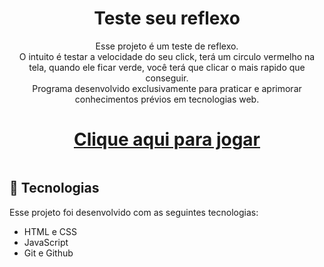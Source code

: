 <h1 align="center"> Teste seu reflexo</h1>

<p align="center">
Esse projeto é um teste de reflexo.<br>
O intuito é testar a velocidade do seu click, terá um circulo vermelho na tela, quando ele ficar verde, você terá que clicar o mais rapido que conseguir.<br>
Programa desenvolvido exclusivamente para praticar e aprimorar conhecimentos prévios em tecnologias web.<br>

<a href="https://gabrielliima2.github.io/TesteSeuReflexo/" target="_blank"><h1 align="center"> Clique aqui para jogar</h1></a>
</p>


<img src="https://i.postimg.cc/Fs8zMkbG/Teste-Sua-Reacao.jpg" alt="">

## 🚀 Tecnologias

Esse projeto foi desenvolvido com as seguintes tecnologias:

- HTML e CSS
- JavaScript
- Git e Github
